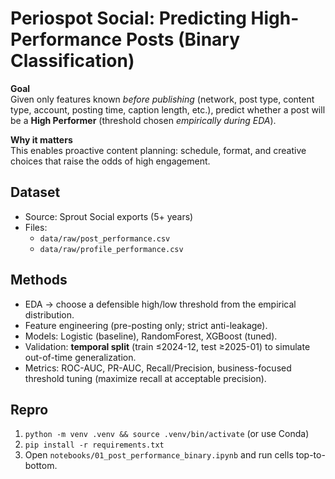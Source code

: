 # Periospot Social: Predicting High-Performance Posts (Binary Classification)

**Goal**  
Given only features known *before publishing* (network, post type, content type, account, posting time, caption length, etc.), predict whether a post will be a **High Performer** (threshold chosen *empirically during EDA*).

**Why it matters**  
This enables proactive content planning: schedule, format, and creative choices that raise the odds of high engagement.

## Dataset

- Source: Sprout Social exports (5+ years)
- Files:
  - `data/raw/post_performance.csv`
  - `data/raw/profile_performance.csv`

## Methods

- EDA → choose a defensible high/low threshold from the empirical distribution.
- Feature engineering (pre-posting only; strict anti-leakage).
- Models: Logistic (baseline), RandomForest, XGBoost (tuned).
- Validation: **temporal split** (train ≤2024-12, test ≥2025-01) to simulate out-of-time generalization.
- Metrics: ROC-AUC, PR-AUC, Recall/Precision, business-focused threshold tuning (maximize recall at acceptable precision).

## Repro

1. `python -m venv .venv && source .venv/bin/activate` (or use Conda)
2. `pip install -r requirements.txt`
3. Open `notebooks/01_post_performance_binary.ipynb` and run cells top-to-bottom.

